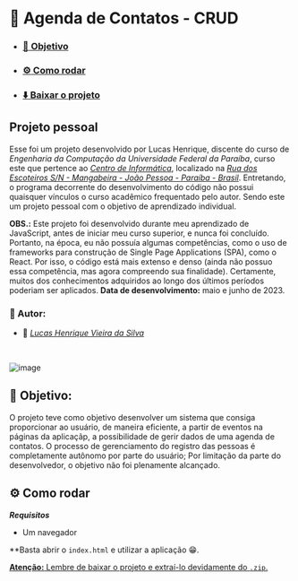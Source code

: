 # :ledger: Agenda de Contatos - CRUD

- ### [:dart: Objetivo](#dart-objetivo-1)
- ### [:gear: Como rodar](#gear-como-rodar-1)
- ### [:arrow_down: Baixar o projeto](https://github.com/hvslucas/Agenda-de-contatos/archive/refs/heads/main.zip)

## Projeto pessoal

Esse foi um projeto desenvolvido por Lucas Henrique, discente do curso de *Engenharia da Computação da Universidade Federal da Paraíba*, curso este que pertence ao *[Centro de Informática](http://ci.ufpb.br/)*, localizado na *[Rua dos Escoteiros S/N - Mangabeira - João Pessoa - Paraíba - Brasil](https://g.co/kgs/xobLzCE)*. Entretando, o programa decorrente do desenvolvimento do código não possui quaisquer vínculos o curso acadêmico frequentado pelo autor. Sendo este um projeto pessoal com o objetivo de aprendizado individual.

**OBS.:** Este projeto foi desenvolvido durante meu aprendizado de JavaScript, antes de iniciar meu curso superior, e nunca foi concluído. Portanto, na época, eu não possuía algumas competências, como o uso de frameworks para construção de Single Page Applications (SPA), como o React. Por isso, o código está mais extenso e denso (ainda não possuo essa competência, mas agora compreendo sua finalidade). Certamente, muitos dos conhecimentos adquiridos ao longo dos últimos períodos poderiam ser aplicados.
**Data de desenvolvimento:** maio e junho de 2023.

### :memo: Autor:

-  :ping_pong:  *[Lucas Henrique Vieira da Silva](https://github.com/hvslucas)*

<br>

![image](https://github.com/user-attachments/assets/bec8a8e2-e8a3-41dd-a61d-b2d8ca29bbbf)

## :dart: Objetivo:

O projeto teve como objetivo desenvolver um sistema que consiga proporcionar ao usuário, de maneira eficiente, a partir de eventos na páginas da aplicaçãp, a possibilidade de gerir dados de uma agenda de contatos. O processo de gerenciamento do registro das pessoas é completamente autônomo por parte do usuário; Por limitação da parte do desenvolvedor, o objetivo não foi plenamente alcançado.

## :gear: Como rodar

***Requisitos***
- Um navegador

**Basta abrir o ```index.html``` e utilizar a aplicação 😁.

[**Atenção:** Lembre de baixar o projeto e extraí-lo devidamente do `.zip`.](#ledger-agenda-de-contatos-crud)
